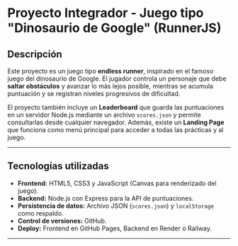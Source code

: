 # Proyecto Integrador - Juego tipo "Dinosaurio de Google" (RunnerJS)

## Descripción
Este proyecto es un juego tipo **endless runner**, inspirado en el famoso juego del dinosaurio de Google. El jugador controla un personaje que debe **saltar obstáculos** y avanzar lo más lejos posible, mientras se acumula puntuación y se registran niveles progresivos de dificultad.

El proyecto también incluye un **Leaderboard** que guarda las puntuaciones en un servidor Node.js mediante un archivo `scores.json` y permite consultarlas desde cualquier navegador. Además, existe un **Landing Page** que funciona como menú principal para acceder a todas las prácticas y al juego.

---

## Tecnologías utilizadas

- **Frontend:** HTML5, CSS3 y JavaScript (Canvas para renderizado del juego).  
- **Backend:** Node.js con Express para la API de puntuaciones.  
- **Persistencia de datos:** Archivo JSON (`scores.json`) y `localStorage` como respaldo.  
- **Control de versiones:** GitHub.  
- **Deploy:** Frontend en GitHub Pages, Backend en Render o Railway.  

---

